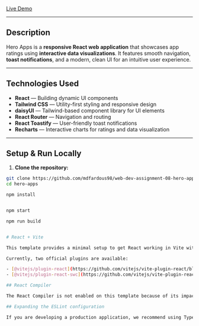 





[Live Demo](https://web-dev-assignment-08-hero-app.netlify.app/)

---

## Description

Hero Apps is a **responsive React web application** that showcases app ratings using **interactive data visualizations**. It features smooth navigation, **toast notifications**, and a modern, clean UI for an intuitive user experience.

---

## Technologies Used

- **React** — Building dynamic UI components  
- **Tailwind CSS** — Utility-first styling and responsive design  
- **daisyUI** — Tailwind-based component library for UI elements  
- **React Router** — Navigation and routing  
- **React Toastify** — User-friendly toast notifications  
- **Recharts** — Interactive charts for ratings and data visualization  

---

## Setup & Run Locally

1. **Clone the repository:**

```bash
git clone https://github.com/mdfardous98/web-dev-assignment-08-hero-app.git
cd hero-apps

npm install


npm start

npm run build


# React + Vite

This template provides a minimal setup to get React working in Vite with HMR and some ESLint rules.

Currently, two official plugins are available:

- [@vitejs/plugin-react](https://github.com/vitejs/vite-plugin-react/blob/main/packages/plugin-react) uses [Babel](https://babeljs.io/) (or [oxc](https://oxc.rs) when used in [rolldown-vite](https://vite.dev/guide/rolldown)) for Fast Refresh
- [@vitejs/plugin-react-swc](https://github.com/vitejs/vite-plugin-react/blob/main/packages/plugin-react-swc) uses [SWC](https://swc.rs/) for Fast Refresh

## React Compiler

The React Compiler is not enabled on this template because of its impact on dev & build performances. To add it, see [this documentation](https://react.dev/learn/react-compiler/installation).

## Expanding the ESLint configuration

If you are developing a production application, we recommend using TypeScript with type-aware lint rules enabled. Check out the [TS template](https://github.com/vitejs/vite/tree/main/packages/create-vite/template-react-ts) for information on how to integrate TypeScript and [`typescript-eslint`](https://typescript-eslint.io) in your project.
